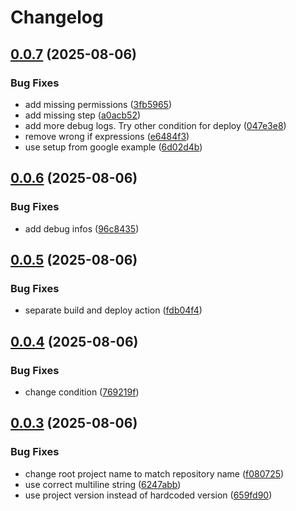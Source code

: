 # Changelog

## [0.0.7](https://github.com/rio-cloud/gradle-gdpr-documentation-plugin/compare/v0.0.6...v0.0.7) (2025-08-06)


### Bug Fixes

* add missing permissions ([3fb5965](https://github.com/rio-cloud/gradle-gdpr-documentation-plugin/commit/3fb596566804ab8c8dbaaca73e9c38093ce4e936))
* add missing step ([a0acb52](https://github.com/rio-cloud/gradle-gdpr-documentation-plugin/commit/a0acb5296a40e89811c65ce21eb0479fa7d03a3a))
* add more debug logs. Try other condition for deploy ([047e3e8](https://github.com/rio-cloud/gradle-gdpr-documentation-plugin/commit/047e3e8f28a7bf40d116b8fcbbd702fd18290422))
* remove wrong if expressions ([e6484f3](https://github.com/rio-cloud/gradle-gdpr-documentation-plugin/commit/e6484f3a2dbbc124ab7137051f1e5cbaed318dc8))
* use setup from google example ([6d02d4b](https://github.com/rio-cloud/gradle-gdpr-documentation-plugin/commit/6d02d4bb25125f9d1e64420f90cdae75b493254d))

## [0.0.6](https://github.com/rio-cloud/gradle-gdpr-documentation-plugin/compare/v0.0.5...v0.0.6) (2025-08-06)


### Bug Fixes

* add debug infos ([96c8435](https://github.com/rio-cloud/gradle-gdpr-documentation-plugin/commit/96c8435c426af2021e84c251f253800f45879a2f))

## [0.0.5](https://github.com/rio-cloud/gradle-gdpr-documentation-plugin/compare/v0.0.4...v0.0.5) (2025-08-06)


### Bug Fixes

* separate build and deploy action ([fdb04f4](https://github.com/rio-cloud/gradle-gdpr-documentation-plugin/commit/fdb04f46b2407c0dc33e0d1073174076e96554ed))

## [0.0.4](https://github.com/rio-cloud/gradle-gdpr-documentation-plugin/compare/v0.0.3...v0.0.4) (2025-08-06)


### Bug Fixes

* change condition ([769219f](https://github.com/rio-cloud/gradle-gdpr-documentation-plugin/commit/769219fe1625ac7a09593553fa70c541890d2c9d))

## [0.0.3](https://github.com/rio-cloud/gradle-gdpr-documentation-plugin/compare/v0.0.2...v0.0.3) (2025-08-06)


### Bug Fixes

* change root project name to match repository name ([f080725](https://github.com/rio-cloud/gradle-gdpr-documentation-plugin/commit/f08072523e0e538620c636f5deeb9d68171d6891))
* use correct multiline string ([6247abb](https://github.com/rio-cloud/gradle-gdpr-documentation-plugin/commit/6247abbe8a04d09738dbe34b0c354abd8fca84e9))
* use project version instead of hardcoded version ([659fd90](https://github.com/rio-cloud/gradle-gdpr-documentation-plugin/commit/659fd90990b192a4d8532edee0fbc517f9ca755b))
